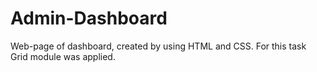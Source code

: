 # Admin-Dashboard
Web-page of dashboard, created by using HTML and CSS. For this task Grid module was applied.
